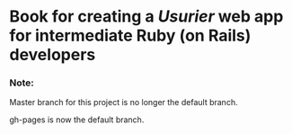 # Book for creating a _Usurier_ web app for intermediate Ruby (on Rails) developers

### Note:
Master branch for this project is no longer the default branch.

gh-pages is now the default branch.
